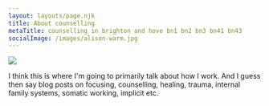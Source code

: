 ```yaml
---
layout: layouts/page.njk
title: About counselling
metaTitle: counselling in brighton and hove bn1 bn2 bn3 bn41 bn43
socialImage: /images/alison-warm.jpg
---
```

![](/images/s-tsuchiya-d7YZERH1YyA-unsplash.jpg)

I﻿ think this is where I'm going to primarily talk about how I work. And I guess then say blog posts on focusing, counselling, healing, trauma, internal family systems, somatic working, implicit etc.